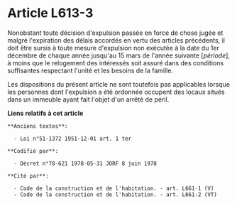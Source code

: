 # Article L613-3

Nonobstant toute décision d'expulsion passée en force de chose jugée et malgré l'expiration des délais accordés en vertu des
articles précédents, il doit être sursis à toute mesure d'expulsion non exécutée à la date du 1er décembre de chaque année
jusqu'au 15 mars de l'année suivante [*période*], à moins que le relogement des intéressés soit assuré dans des conditions
suffisantes respectant l'unité et les besoins de la famille.

Les dispositions du présent article ne sont toutefois pas applicables lorsque les personnes dont l'expulsion a été ordonnée
occupent des locaux situés dans un immeuble ayant fait l'objet d'un arrêté de péril.

**Liens relatifs à cet article**

	**Anciens textes**:

	  - Loi n°51-1372 1951-12-01 art. 1 ter

	**Codifié par**:

	  - Décret n°78-621 1978-05-31 JORF 8 juin 1978

	**Cité par**:

	  - Code de la construction et de l'habitation. - art. L661-1 (V)
	  - Code de la construction et de l'habitation. - art. L661-2 (VT)
